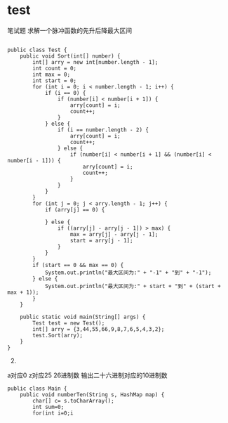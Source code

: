 # test
笔试题
求解一个脉冲函数的先升后降最大区间
<pre><code>
public class Test {
    public void Sort(int[] number) {
        int[] arry = new int[number.length - 1];
        int count = 0;
        int max = 0;
        int start = 0;
        for (int i = 0; i < number.length - 1; i++) {
            if (i == 0) {
                if (number[i] < number[i + 1]) {
                    arry[count] = i;
                    count++;
                }
            } else {
                if (i == number.length - 2) {
                    arry[count] = i;
                    count++;
                } else {
                    if (number[i] < number[i + 1] && (number[i] < number[i - 1])) {
                        arry[count] = i;
                        count++;
                    }
                }
            }
        }
        for (int j = 0; j < arry.length - 1; j++) {
            if (arry[j] == 0) {

            } else {
                if ((arry[j] - arry[j - 1]) > max) {
                    max = arry[j] - arry[j - 1];
                    start = arry[j - 1];
                }
            }
        }
        if (start == 0 && max == 0) {
            System.out.println("最大区间为:" + "-1" + "到" + "-1");
        } else {
            System.out.println("最大区间为:" + start + "到" + (start + max + 1));
        }
    }

    public static void main(String[] args) {
        Test test = new Test();
        int[] arry = {3,44,55,66,9,8,7,6,5,4,3,2};
        test.Sort(arry);
    }
}
</code></pre>
2.
a对应0 z对应25 26进制数  输出二十六进制对应的10进制数
<pre><code>public class Main {
    public void numberTen(String s, HashMap map) {
        char[] c= s.toCharArray();
        int sum=0;
        for(int i=0;i<c.length;i++){
            sum=sum+((int)map.get(c[i]))*26;
        }
        System.out.print("相对应的10进制数是:"+sum);
    }
    public static void main(String[] args) {
        int count=0;
        HashMap m = new HashMap();
        for(int i=97;i<123;i++){
            m.put((char)i,count);
            count++;
        }
        Main main=new Main();
        Scanner scan=new Scanner(System.in);
        String test=scan.next();
        main.numberTen(test,m);
        }
        }</code></pre>

